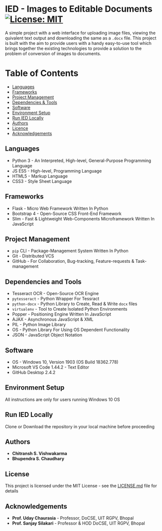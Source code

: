 # IED - Images to Editable Documents [![License: MIT](https://img.shields.io/badge/License-MIT-yellow.svg)](https://opensource.org/licenses/MIT)
A simple project with a web interface for uploading image files, viewing the quivalent text output and downloading the same as a `.docx` file. This project is built with the aim to provide users with a handy easy-to-use tool which brings together the existing technologies to provide a solution to the problem of conversion of images to documents.


# Table of Contents
- [Languages](#languages)
- [Frameworks](#frameworks)
- [Project Management](#project-management)
- [Dependencies & Tools](#dependencies-and-tools)
- [Software](#software)
- [Environment Setup](#environment-setup)
- [Run IED Locally](#run-ied-locally)
- [Authors](#authors)
- [Licence](#license)
- [Acknowledgements](#acknowledgements)

## Languages
  - Python 3 - An Interpreted, High-level, General-Purpose Programming Language 
  - JS ES5 - High-level, Programming Language
  - HTML5 - Markup Language
  - CSS3 - Style Sheet Language 
 
## Frameworks
  - Flask - Micro Web Framework Written In Python
  - Bootstrap 4 - Open-Source CSS Front-End Framework
  - Slim - Fast & Lightweight Web-Components Microframework Written In JavaScript

## Project Management
  - `pip` CLI - Package-Management System Written In Python
  - Git - Distributed VCS
  - GitHub - For Collaboration, Bug-tracking, Feature-requests & Task-management
  
## Dependencies and Tools
  - Tesseract OCR - Open-Source OCR Engine
  - `pytesseract` - Python Wrapper For Tessract 
  - `python-docx` - Python Library to Create, Read & Write `docx` files
  - `virtualenv` - Tool to Create Isolated Python Environments
  - Popper - Positioning Engine Written In JavaScript
  - AJAX - Asynchronous JavaScript & XML
  - PIL - Python Image Library
  - OS - Python Library For Using OS Dependent Functionality
  - JSON - JavaScript Object Notation 
  
## Software
  - OS - Windows 10, Version 1903 (OS Build 18362.778)
  - Microsoft VS Code 1.44.2 - Text Editor
  - GitHub Desktop 2.4.2
  
## Environment Setup
All instructions are only for users running Windows 10 OS

## Run IED Locally
Clone or Download the repository in your local machine before proceeding

## Authors
- **Chitransh S. Vishwakarma**
- **Bhupendra S. Chaudhary**

## License
This project is licensed under the MIT License - see the [LICENSE.md](LICENSE.md) file for details

## Acknowledgements
- **Prof. Uday Chaurasia** - Professor, DoCSE, UIT RGPV, Bhopal
- **Prof. Sanjay Silakari** - Professor & HOD DoCSE, UIT RGPV, Bhopal
